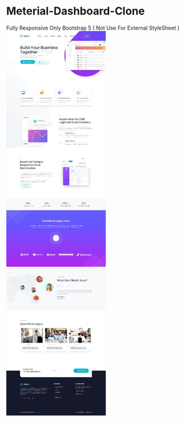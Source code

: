 # Meterial-Dashboard-Clone
Fully Responsive Only Bootstrap 5 ( Not Use For External StyleSheet )
![Preview-dashboard-img](https://github.com/bthiruyw/landingpage-agico-clone/blob/main/website.jpeg?raw=true)
